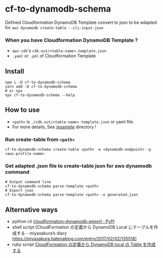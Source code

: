 # cf-to-dynamodb-schema

Defined Cloudformation DynamoDB Template convert to json to be adapted for `aws dynamodb create-table --cli-input-json`

### When you have Cloudformation DynamoDB Template ?

- `aws-cdk`'s `cdk.out/<table-name>.template.json`
- `.yaml` or `.yml` of Cloudformation Template

## Install

```
npm i -D cf-to-dynamodb-schema
yarn add -D cf-to-dynamodb-schema
# or npx
npx cf-to-dynamodb-schema --help
```

## How to use

- `<path>` is `./cdk.out/<table-name>.template.json` or yaml file.
- For more details, See [/example](https://github.com/ErgoFriend/cf-to-dynamodb-schema/tree/main/example) directory !

### Run create-table from `<path>`

```
cf-to-dynamodb-schema create-table <path> -e <dynamodb-endpoint> -p <aws-profile-name>
```

### Get adapted .json file to create-table json for aws dynamodb command

```
# Output command line
cf-to-dynamodb-schema parse-template <path>
# Export json
cf-to-dynamodb-schema parse-template <path> -o generated.json
```

## Alternative ways

- python cli [cloudformation-dynamodb-export · PyPI](https://pypi.org/project/cloudformation-dynamodb-export/)
- shell script [CloudFormation の定義から DynamoDB Local にテーブルを作成する - miyasakura’s diary https://miyasakura.hatenablog.com/entry/2017/02/02/135518]
- ruby script [CloudFormation の定義から DynamoDB local の Table を作成する](https://zenn.dev/k1ch/articles/eae8e9ae96040b)
